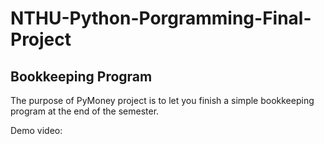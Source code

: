 # NTHU-Python-Porgramming-Final-Project
## Bookkeeping Program
The purpose of PyMoney project is to let you finish a simple bookkeeping program at the end of the semester.

Demo video:

